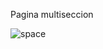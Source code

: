 Pagina multiseccion


![space](https://github.com/Lautaro-Di-Salvo-Code/proyecto-turismo-espacial/assets/140952562/a9c6d588-ff2d-48b4-9eb8-beeb754e8d0c)
